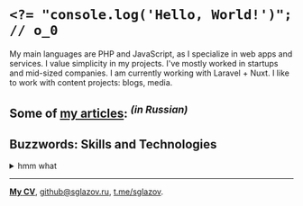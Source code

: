 # `<?= "console.log('Hello, World!')"; // o_0`
My main languages are PHP and JavaScript, as I specialize in web apps and services. I value simplicity in my projects. I've mostly worked in startups and mid-sized companies. I am currently working with Laravel + Nuxt. I like to work with content projects: blogs, media.

## Some of [my articles](https://sglazov.ru/notes/): <sup>_(in Russian)_</sup>



## Buzzwords: Skills and Technologies
<details>
  <summary>hmm what</summary>

  Sketch, PostCSS, TimeWeb, GitHub Actions, jQuery, Stylus, Deployer.php, JavaScript, Git, SEO, HTML, Tinkoff API, Apache, Laravel Nova, Accessibility (a11y), Gulp, GitHub, Cypress, ispmanager, MAMP, Nuxt, Zeplin, Laravel, Docker, SCSS, БЭМ, Less, Shell, webpack, SVG, Shop-Script, Flarum, Markdown, phpMyAdmin, CSS, PHP, CloudPayments API, Makefile, Bootstrap, GitLab, Vue, WordPress, Eloquent ORM, Photoshop, Tailwind, HTTPie, Figma, Composer, Blade, Pug (Jade), Reg.ru, styled-components, Eleventy (11ty), Nginx, Nunjucks, React, MySQL, Grunt, Vite, Bitbucket, Livewire.
</details>

----
[**My CV**](https://sglazov.ru/cv/), [github@sglazov.ru](mailto:github@sglazov.ru), [t.me/sglazov](https://t.me/sglazov).
